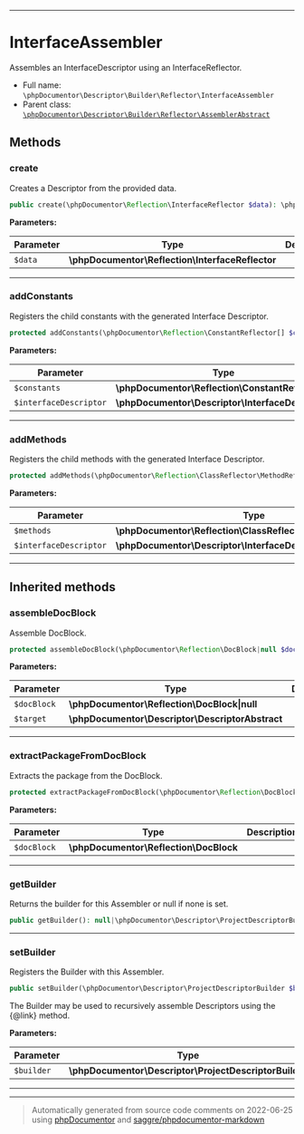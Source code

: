 ***

# InterfaceAssembler

Assembles an InterfaceDescriptor using an InterfaceReflector.



* Full name: `\phpDocumentor\Descriptor\Builder\Reflector\InterfaceAssembler`
* Parent class: [`\phpDocumentor\Descriptor\Builder\Reflector\AssemblerAbstract`](./AssemblerAbstract.md)




## Methods


### create

Creates a Descriptor from the provided data.

```php
public create(\phpDocumentor\Reflection\InterfaceReflector $data): \phpDocumentor\Descriptor\InterfaceDescriptor
```








**Parameters:**

| Parameter | Type | Description |
|-----------|------|-------------|
| `$data` | **\phpDocumentor\Reflection\InterfaceReflector** |  |




***

### addConstants

Registers the child constants with the generated Interface Descriptor.

```php
protected addConstants(\phpDocumentor\Reflection\ConstantReflector[] $constants, \phpDocumentor\Descriptor\InterfaceDescriptor $interfaceDescriptor): void
```








**Parameters:**

| Parameter | Type | Description |
|-----------|------|-------------|
| `$constants` | **\phpDocumentor\Reflection\ConstantReflector[]** |  |
| `$interfaceDescriptor` | **\phpDocumentor\Descriptor\InterfaceDescriptor** |  |




***

### addMethods

Registers the child methods with the generated Interface Descriptor.

```php
protected addMethods(\phpDocumentor\Reflection\ClassReflector\MethodReflector[] $methods, \phpDocumentor\Descriptor\InterfaceDescriptor $interfaceDescriptor): void
```








**Parameters:**

| Parameter | Type | Description |
|-----------|------|-------------|
| `$methods` | **\phpDocumentor\Reflection\ClassReflector\MethodReflector[]** |  |
| `$interfaceDescriptor` | **\phpDocumentor\Descriptor\InterfaceDescriptor** |  |




***


## Inherited methods


### assembleDocBlock

Assemble DocBlock.

```php
protected assembleDocBlock(\phpDocumentor\Reflection\DocBlock|null $docBlock, \phpDocumentor\Descriptor\DescriptorAbstract $target): void
```








**Parameters:**

| Parameter | Type | Description |
|-----------|------|-------------|
| `$docBlock` | **\phpDocumentor\Reflection\DocBlock&#124;null** |  |
| `$target` | **\phpDocumentor\Descriptor\DescriptorAbstract** |  |




***

### extractPackageFromDocBlock

Extracts the package from the DocBlock.

```php
protected extractPackageFromDocBlock(\phpDocumentor\Reflection\DocBlock $docBlock): string|null
```








**Parameters:**

| Parameter | Type | Description |
|-----------|------|-------------|
| `$docBlock` | **\phpDocumentor\Reflection\DocBlock** |  |




***

### getBuilder

Returns the builder for this Assembler or null if none is set.

```php
public getBuilder(): null|\phpDocumentor\Descriptor\ProjectDescriptorBuilder
```











***

### setBuilder

Registers the Builder with this Assembler.

```php
public setBuilder(\phpDocumentor\Descriptor\ProjectDescriptorBuilder $builder): void
```

The Builder may be used to recursively assemble Descriptors using
the {@link} method.






**Parameters:**

| Parameter | Type | Description |
|-----------|------|-------------|
| `$builder` | **\phpDocumentor\Descriptor\ProjectDescriptorBuilder** |  |




***


***
> Automatically generated from source code comments on 2022-06-25 using [phpDocumentor](http://www.phpdoc.org/) and [saggre/phpdocumentor-markdown](https://github.com/Saggre/phpDocumentor-markdown)
